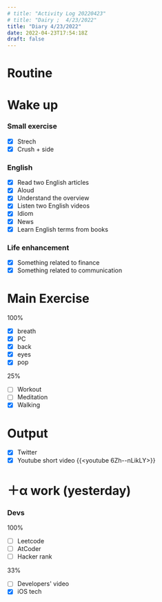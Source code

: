 ```yaml
---
# title: "Activity Log 20220423"
# title: "Dairy ;  4/23/2022"
title: "Diary 4/23/2022"  
date: 2022-04-23T17:54:18Z
draft: false
---
```


# Routine

# Wake up

### Small exercise

- [x]  Strech
- [x]  Crush + side

### English

- [x]  Read two English articles
  - [x]  Aloud
  - [x]  Understand the overview
- [x]  Listen two English videos
  - [x]  Idiom
  - [x]  News
- [x]  Learn English terms from books

### Life enhancement

- [x]  Something related to finance
- [x]  Something related to communication

# Main Exercise

100%

- [x]  breath
- [x]  PC
- [x]  back
- [x]  eyes
- [x]  pop

25%

- [ ]  Workout
- [ ]  Meditation
- [x]  Walking

# Output

- [x]  Twitter
- [x]  Youtube short video {{<youtube 6Zh--nLikLY>}}

# ＋α work (yesterday)

### Devs

100%

- [ ]  Leetcode
- [ ]  AtCoder
- [ ]  Hacker rank

33%

- [ ]  Developers' video
- [x]  iOS tech
